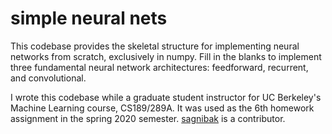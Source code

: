 # simple neural nets

This codebase provides the skeletal structure for implementing neural networks from scratch, exclusively in numpy. Fill in the blanks to implement three fundamental neural network architectures: feedforward, recurrent, and convolutional. 

I wrote this codebase while a graduate student instructor for UC Berkeley's Machine Learning course, CS189/289A. It was used as the 6th homework assignment in the spring 2020 semester. [sagnibak](https://github.com/sagnibak) is a contributor.
